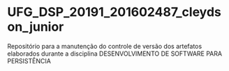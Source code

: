 # UFG_DSP_20191_201602487_cleydson_junior
Repositório para a manutenção do controle de versão dos artefatos elaborados durante a disciplina DESENVOLVIMENTO DE SOFTWARE PARA PERSISTÊNCIA 
